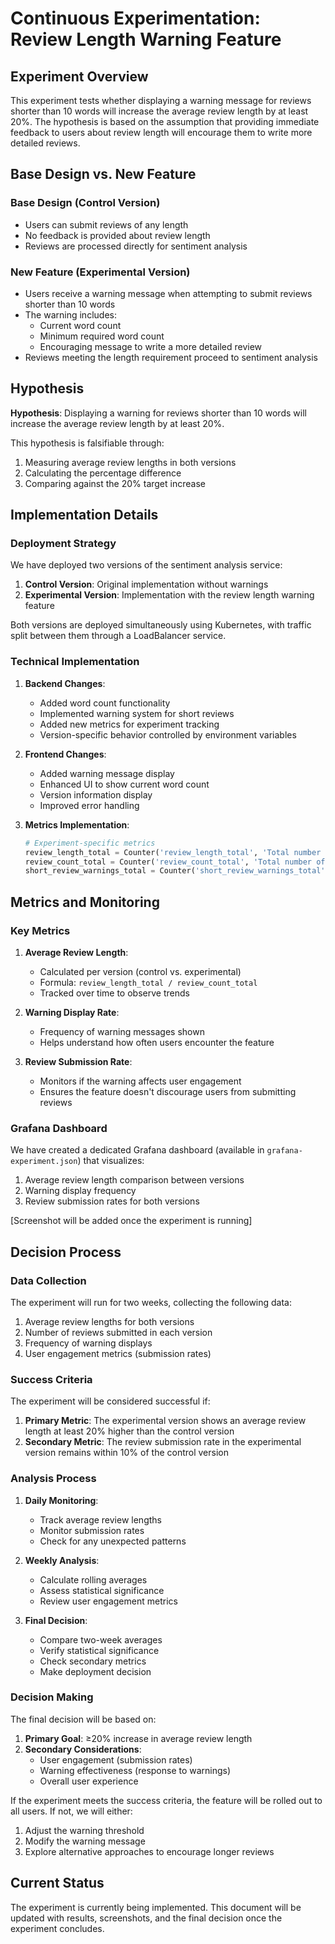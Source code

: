 # Continuous Experimentation: Review Length Warning Feature

## Experiment Overview
This experiment tests whether displaying a warning message for reviews shorter than 10 words will increase the average review length by at least 20%. The hypothesis is based on the assumption that providing immediate feedback to users about review length will encourage them to write more detailed reviews.

## Base Design vs. New Feature

### Base Design (Control Version)
- Users can submit reviews of any length
- No feedback is provided about review length
- Reviews are processed directly for sentiment analysis

### New Feature (Experimental Version)
- Users receive a warning message when attempting to submit reviews shorter than 10 words
- The warning includes:
  - Current word count
  - Minimum required word count
  - Encouraging message to write a more detailed review
- Reviews meeting the length requirement proceed to sentiment analysis

## Hypothesis
**Hypothesis**: Displaying a warning for reviews shorter than 10 words will increase the average review length by at least 20%.

This hypothesis is falsifiable through:
1. Measuring average review lengths in both versions
2. Calculating the percentage difference
3. Comparing against the 20% target increase

## Implementation Details

### Deployment Strategy
We have deployed two versions of the sentiment analysis service:
1. **Control Version**: Original implementation without warnings
2. **Experimental Version**: Implementation with the review length warning feature

Both versions are deployed simultaneously using Kubernetes, with traffic split between them through a LoadBalancer service.

### Technical Implementation
1. **Backend Changes**:
   - Added word count functionality
   - Implemented warning system for short reviews
   - Added new metrics for experiment tracking
   - Version-specific behavior controlled by environment variables

2. **Frontend Changes**:
   - Added warning message display
   - Enhanced UI to show current word count
   - Version information display
   - Improved error handling

3. **Metrics Implementation**:
   ```python
   # Experiment-specific metrics
   review_length_total = Counter('review_length_total', 'Total number of words in reviews', ['version'])
   review_count_total = Counter('review_count_total', 'Total number of reviews submitted', ['version'])
   short_review_warnings_total = Counter('short_review_warnings_total', 'Number of short review warnings shown')
   ```

## Metrics and Monitoring

### Key Metrics
1. **Average Review Length**: 
   - Calculated per version (control vs. experimental)
   - Formula: `review_length_total / review_count_total`
   - Tracked over time to observe trends

2. **Warning Display Rate**:
   - Frequency of warning messages shown
   - Helps understand how often users encounter the feature

3. **Review Submission Rate**:
   - Monitors if the warning affects user engagement
   - Ensures the feature doesn't discourage users from submitting reviews

### Grafana Dashboard
We have created a dedicated Grafana dashboard (available in `grafana-experiment.json`) that visualizes:
1. Average review length comparison between versions
2. Warning display frequency
3. Review submission rates for both versions

[Screenshot will be added once the experiment is running]

## Decision Process

### Data Collection
The experiment will run for two weeks, collecting the following data:
1. Average review lengths for both versions
2. Number of reviews submitted in each version
3. Frequency of warning displays
4. User engagement metrics (submission rates)

### Success Criteria
The experiment will be considered successful if:
1. **Primary Metric**: The experimental version shows an average review length at least 20% higher than the control version
2. **Secondary Metric**: The review submission rate in the experimental version remains within 10% of the control version

### Analysis Process
1. **Daily Monitoring**:
   - Track average review lengths
   - Monitor submission rates
   - Check for any unexpected patterns

2. **Weekly Analysis**:
   - Calculate rolling averages
   - Assess statistical significance
   - Review user engagement metrics

3. **Final Decision**:
   - Compare two-week averages
   - Verify statistical significance
   - Check secondary metrics
   - Make deployment decision

### Decision Making
The final decision will be based on:
1. **Primary Goal**: ≥20% increase in average review length
2. **Secondary Considerations**:
   - User engagement (submission rates)
   - Warning effectiveness (response to warnings)
   - Overall user experience

If the experiment meets the success criteria, the feature will be rolled out to all users. If not, we will either:
1. Adjust the warning threshold
2. Modify the warning message
3. Explore alternative approaches to encourage longer reviews

## Current Status
The experiment is currently being implemented. This document will be updated with results, screenshots, and the final decision once the experiment concludes. 